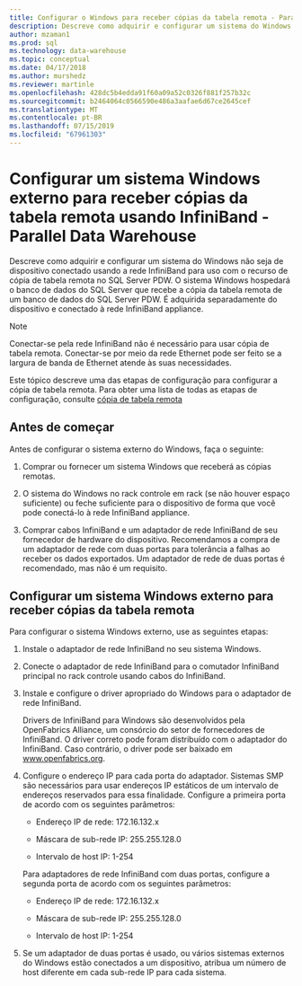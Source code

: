 ```yaml
---
title: Configurar o Windows para receber cópias da tabela remota - Parallel Data Warehouse | Microsoft Docs
description: Descreve como adquirir e configurar um sistema do Windows não seja de dispositivo conectado usando a rede InfiniBand para uso com o recurso de cópia de tabela remota no Parallel Data Warehouse. O sistema Windows hospedará o banco de dados do SQL Server que recebe a cópia da tabela remota de um banco de dados do SQL Server PDW. É adquirida separadamente do dispositivo e conectado à rede InfiniBand appliance.
author: mzaman1
ms.prod: sql
ms.technology: data-warehouse
ms.topic: conceptual
ms.date: 04/17/2018
ms.author: murshedz
ms.reviewer: martinle
ms.openlocfilehash: 428dc5b4edda91f60a09a52c0326f881f257b32c
ms.sourcegitcommit: b2464064c0566590e486a3aafae6d67ce2645cef
ms.translationtype: MT
ms.contentlocale: pt-BR
ms.lasthandoff: 07/15/2019
ms.locfileid: "67961303"
---
```

# <a name="configure-an-external-windows-system-to-receive-remote-table-copies-using-infiniband---parallel-data-warehouse"></a>Configurar um sistema Windows externo para receber cópias da tabela remota usando InfiniBand - Parallel Data Warehouse
Descreve como adquirir e configurar um sistema do Windows não seja de dispositivo conectado usando a rede InfiniBand para uso com o recurso de cópia de tabela remota no SQL Server PDW. O sistema Windows hospedará o banco de dados do SQL Server que recebe a cópia da tabela remota de um banco de dados do SQL Server PDW. É adquirida separadamente do dispositivo e conectado à rede InfiniBand appliance.  
  
> [!NOTE]  
> Conectar-se pela rede InfiniBand não é necessário para usar cópia de tabela remota. Conectar-se por meio da rede Ethernet pode ser feito se a largura de banda de Ethernet atende às suas necessidades.  
  
Este tópico descreve uma das etapas de configuração para configurar a cópia de tabela remota. Para obter uma lista de todas as etapas de configuração, consulte [cópia de tabela remota](remote-table-copy.md)  
  
## <a name="before-you-begin"></a>Antes de começar  
Antes de configurar o sistema externo do Windows, faça o seguinte:  
  
1.  Comprar ou fornecer um sistema Windows que receberá as cópias remotas.  
  
2.  O sistema do Windows no rack controle em rack (se não houver espaço suficiente) ou feche suficiente para o dispositivo de forma que você pode conectá-lo à rede InfiniBand appliance.  
  
3.  Comprar cabos InfiniBand e um adaptador de rede InfiniBand de seu fornecedor de hardware do dispositivo. Recomendamos a compra de um adaptador de rede com duas portas para tolerância a falhas ao receber os dados exportados. Um adaptador de rede de duas portas é recomendado, mas não é um requisito.  
  
## <a name="HowToWindows"></a>Configurar um sistema Windows externo para receber cópias da tabela remota  
Para configurar o sistema Windows externo, use as seguintes etapas:  
  
1.  Instale o adaptador de rede InfiniBand no seu sistema Windows.  
  
2.  Conecte o adaptador de rede InfiniBand para o comutador InfiniBand principal no rack controle usando cabos do InfiniBand.  
  
3.  Instale e configure o driver apropriado do Windows para o adaptador de rede InfiniBand.  
  
    Drivers de InfiniBand para Windows são desenvolvidos pela OpenFabrics Alliance, um consórcio do setor de fornecedores de InfiniBand.  O driver correto pode foram distribuído com o adaptador do InfiniBand. Caso contrário, o driver pode ser baixado em www.openfabrics.org.  
  
4.  Configure o endereço IP para cada porta do adaptador. Sistemas SMP são necessários para usar endereços IP estáticos de um intervalo de endereços reservados para essa finalidade. Configure a primeira porta de acordo com os seguintes parâmetros:  
  
    -   Endereço IP de rede: 172.16.132.x  
  
    -   Máscara de sub-rede IP: 255.255.128.0  
  
    -   Intervalo de host IP: 1-254  
  
    Para adaptadores de rede InfiniBand com duas portas, configure a segunda porta de acordo com os seguintes parâmetros:  
  
    -   Endereço IP de rede: 172.16.132.x  
  
    -   Máscara de sub-rede IP: 255.255.128.0  
  
    -   Intervalo de host IP: 1-254  
  
5.  Se um adaptador de duas portas é usado, ou vários sistemas externos do Windows estão conectados a um dispositivo, atribua um número de host diferente em cada sub-rede IP para cada sistema.  
  
<!-- MISSING LINKS 
## See Also  
[Common Metadata Query Examples &#40;SQL Server PDW&#41;](../sqlpdw/common-metadata-query-examples-sql-server-pdw.md)  
-->
  

